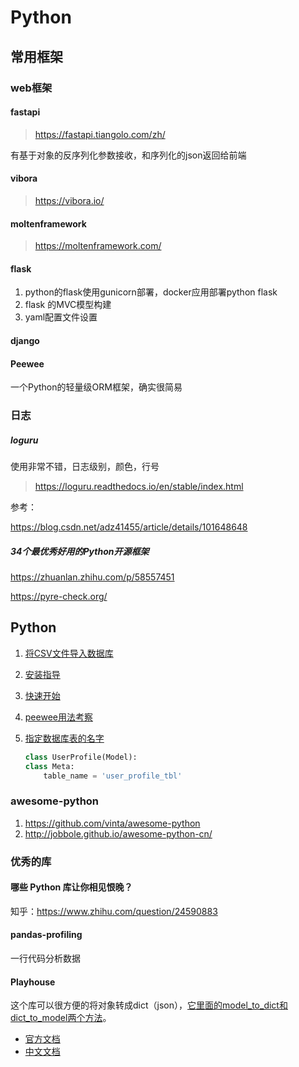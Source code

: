 Python
===

## 常用框架

### web框架

#### fastapi

> https://fastapi.tiangolo.com/zh/

有基于对象的反序列化参数接收，和序列化的json返回给前端

#### vibora

> https://vibora.io/

####  moltenframework

> https://moltenframework.com/

#### flask

1. python的flask使用gunicorn部署，docker应用部署python flask
2. flask 的MVC模型构建
3. yaml配置文件设置

#### django

#### Peewee

一个Python的轻量级ORM框架，确实很简易

### 日志

##### loguru
使用非常不错，日志级别，颜色，行号
> https://loguru.readthedocs.io/en/stable/index.html

参考：

https://blog.csdn.net/adz41455/article/details/101648648

#####  34个最优秀好用的Python开源框架
https://zhuanlan.zhihu.com/p/58557451

https://pyre-check.org/

## Python



1. [将CSV文件导入数据库](https://gitee.com/cctv-eric/peewee-python)
1. [安装指导](http://docs.peewee-orm.com/en/latest/peewee/installation.html)
1. [快速开始](https://www.jianshu.com/p/16d1c330810c)
1. [peewee用法考察](https://www.jianshu.com/p/182ea382b99f)
1. [指定数据库表的名字](https://www.osgeo.cn/peewee/peewee/models.html#creating-model-tables)

    ```python
    class UserProfile(Model):
    class Meta:
        table_name = 'user_profile_tbl'
    ```

### awesome-python

1. https://github.com/vinta/awesome-python
1. http://jobbole.github.io/awesome-python-cn/

### 优秀的库

#### 哪些 Python 库让你相见恨晚？

知乎：https://www.zhihu.com/question/24590883

#### pandas-profiling

一行代码分析数据

#### Playhouse

这个库可以很方便的将对象转成dict（json），[它里面的model_to_dict和dict_to_model两个方法](https://www.cnblogs.com/fnng/p/6879779.html)。

* [官方文档](http://docs.peewee-orm.com/en/latest/)
* [中文文档](https://www.osgeo.cn/peewee/index.html)
